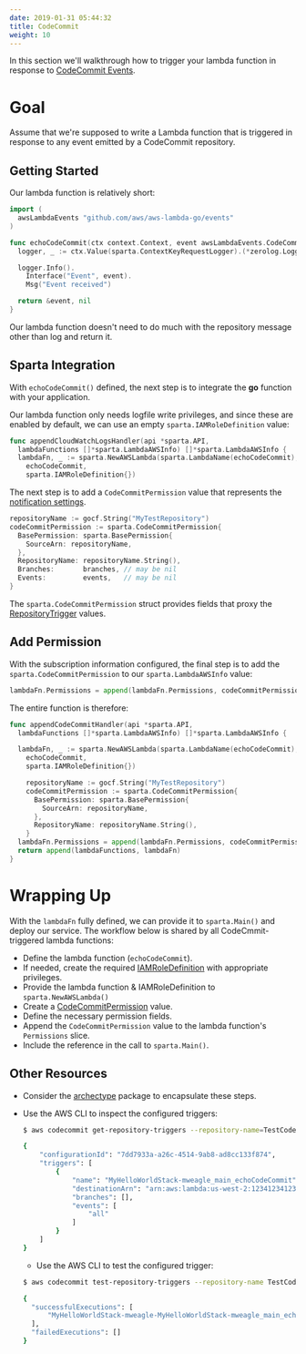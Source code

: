 ```yaml
---
date: 2019-01-31 05:44:32
title: CodeCommit
weight: 10
---
```


In this section we'll walkthrough how to trigger your lambda function in response to [CodeCommit Events](https://docs.aws.amazon.com/codecommit/latest/userguide/how-to-notify-lambda.html/).

# Goal

Assume that we're supposed to write a Lambda function that is triggered in response to any event emitted by a CodeCommit repository.

## Getting Started

Our lambda function is relatively short:

```go
import (
  awsLambdaEvents "github.com/aws/aws-lambda-go/events"
)

func echoCodeCommit(ctx context.Context, event awsLambdaEvents.CodeCommitEvent) (interface{}, error) {
  logger, _ := ctx.Value(sparta.ContextKeyRequestLogger).(*zerolog.Logger)

  logger.Info().
    Interface("Event", event).
    Msg("Event received")

  return &event, nil
}
```

Our lambda function doesn't need to do much with the repository message other than log and return it.

## Sparta Integration

With `echoCodeCommit()` defined, the next step is to integrate the **go** function with your application.

Our lambda function only needs logfile write privileges, and since these are enabled by default, we can use an empty `sparta.IAMRoleDefinition` value:

```go
func appendCloudWatchLogsHandler(api *sparta.API,
  lambdaFunctions []*sparta.LambdaAWSInfo) []*sparta.LambdaAWSInfo {
  lambdaFn, _ := sparta.NewAWSLambda(sparta.LambdaName(echoCodeCommit),
    echoCodeCommit,
    sparta.IAMRoleDefinition{})
```

The next step is to add a `CodeCommitPermission` value that represents the
[notification settings](https://docs.aws.amazon.com/codecommit/latest/userguide/how-to-notify.html).

```go
repositoryName := gocf.String("MyTestRepository")
codeCommitPermission := sparta.CodeCommitPermission{
  BasePermission: sparta.BasePermission{
    SourceArn: repositoryName,
  },
  RepositoryName: repositoryName.String(),
  Branches:       branches, // may be nil
  Events:         events,   // may be nil
}
```

The `sparta.CodeCommitPermission` struct provides fields that proxy the
[RepositoryTrigger](https://docs.aws.amazon.com/codecommit/latest/APIReference/API_RepositoryTrigger.html)
values.

## Add Permission

With the subscription information configured, the final step is to
add the `sparta.CodeCommitPermission` to our `sparta.LambdaAWSInfo` value:

```go
lambdaFn.Permissions = append(lambdaFn.Permissions, codeCommitPermission)
```

The entire function is therefore:

```go
func appendCodeCommitHandler(api *sparta.API,
  lambdaFunctions []*sparta.LambdaAWSInfo) []*sparta.LambdaAWSInfo {

  lambdaFn, _ := sparta.NewAWSLambda(sparta.LambdaName(echoCodeCommit),
    echoCodeCommit,
    sparta.IAMRoleDefinition{})

    repositoryName := gocf.String("MyTestRepository")
    codeCommitPermission := sparta.CodeCommitPermission{
      BasePermission: sparta.BasePermission{
        SourceArn: repositoryName,
      },
      RepositoryName: repositoryName.String(),
    }
  lambdaFn.Permissions = append(lambdaFn.Permissions, codeCommitPermission)
  return append(lambdaFunctions, lambdaFn)
}
```

# Wrapping Up

With the `lambdaFn` fully defined, we can provide it to `sparta.Main()` and
deploy our service. The workflow below is shared by all
CodeCmmit-triggered lambda functions:

- Define the lambda function (`echoCodeCommit`).
- If needed, create the required [IAMRoleDefinition](https://godoc.org/github.com/mweagle/Sparta*IAMRoleDefinition) with appropriate privileges.
- Provide the lambda function & IAMRoleDefinition to `sparta.NewAWSLambda()`
- Create a [CodeCommitPermission](https://godoc.org/github.com/mweagle/Sparta#CodeCommitPermission) value.
- Define the necessary permission fields.
- Append the `CodeCommitPermission` value to the lambda function's `Permissions` slice.
- Include the reference in the call to `sparta.Main()`.

## Other Resources

- Consider the [archectype](https://gosparta.io/reference/archetypes/codecommit/) package to encapsulate these steps.
- Use the AWS CLI to inspect the configured triggers:

  ```bash
  $ aws codecommit get-repository-triggers --repository-name=TestCodeCommitRepo

  {
      "configurationId": "7dd7933a-a26c-4514-9ab8-ad8cc133f874",
      "triggers": [
          {
              "name": "MyHelloWorldStack-mweagle_main_echoCodeCommit",
              "destinationArn": "arn:aws:lambda:us-west-2:123412341234:function:MyHelloWorldStack-mweagle_main_echoCodeCommit",
              "branches": [],
              "events": [
                  "all"
              ]
          }
      ]
  }
  ```

  - Use the AWS CLI to test the configured trigger:

  ```bash
  $ aws codecommit test-repository-triggers --repository-name TestCodeCommitRepo --triggers name=MyHelloWorldStack-mweagle-MyHelloWorldStack-mweagle_main_echoCodeCommit,destinationArn=arn:aws:lambda:us-west-2:123412341234:function:MyHelloWorldStack-mweagle_main_echoCodeCommit,branches=mainline,preprod,events=all

  {
    "successfulExecutions": [
        "MyHelloWorldStack-mweagle-MyHelloWorldStack-mweagle_main_echoCodeCommit"
    ],
    "failedExecutions": []
  }

  ```
